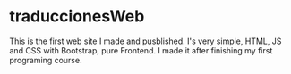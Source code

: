 # traduccionesWeb
This is the first web site I made and pusblished. I's very simple, HTML, JS and CSS with Bootstrap, pure Frontend. I made it after finishing my first programing course.
